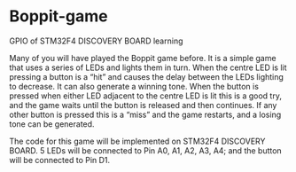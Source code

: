 # Boppit-game
GPIO of STM32F4 DISCOVERY BOARD learning

Many of you will have played the Boppit game before. It is a simple game that uses a series of
LEDs and lights them in turn. When the centre LED is lit pressing a button is a “hit” and causes the
delay between the LEDs lighting to decrease. It can also generate a winning tone. When the button
is pressed when either LED adjacent to the centre LED is lit this is a good try, and the game waits
until the button is released and then continues. If any other button is pressed this is a “miss” and the
game restarts, and a losing tone can be generated.

The code for this game will be implemented on STM32F4 DISCOVERY BOARD. 5 LEDs will be connected to
Pin A0, A1, A2, A3, A4; and the button will be connected to Pin D1.
